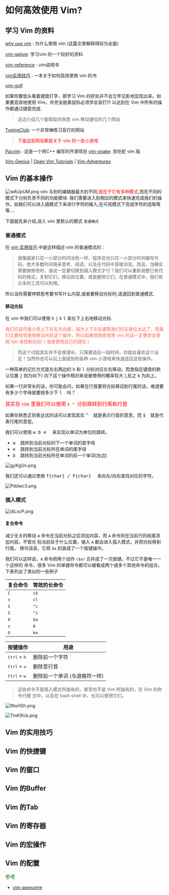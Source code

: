 

# 如何高效使用 Vim?

## 学习 Vim 的资料
[why use vim](http://www.viemu.com/a-why-vi-vim.html)  : 为什么使用 vim (这篇文章解释得较为全面)

[vim-galore](https://github.com/mhinz/vim-galore): 学习vim 的一个较好的资料

[vim-reference](https://learnbyexample.gitbooks.io/vim-reference/content/Introduction.html) : vim说明书

[vim实用技巧](https://library-cdq.oss-cn-beijing.aliyuncs.com/technology/Vim%E5%AE%9E%E7%94%A8%E6%8A%80%E5%B7%A7.pdf) : 一本关于如何高效使用 vim 的书

[vim-golf](http://www.vimgolf.com/)

如果你要低头看着键盘打字，那学习 Vim 的好处并不会立竿见影地显现出来。如果要高效地使用 Vim，并完全脱离鼠标必须学会盲打!!!
以达到在 Vim 中所有的操作都通过键盘完成.

> 这边介绍几个能帮助你熟悉 vim 移动键位的几个网站

[TypingClub](https://www.typingclub.com/): 一个非常棒练习盲打的网站
> <font color=red>下面这些网站都是关于 vim 的一些小游戏</font>

[Pacvim](https://github.com/jmoon018/PacVim) : 这是一个用C++ 编写的开源项目
[vim-snake](https://vimsnake.com/): 贪吃蛇 vim 版

[Vim-Genius](http://www.vimgenius.com/) | [Open Vim Tutorials](https://www.openvim.com/tutorial.html) | [Vim-Adventures](https://vim-adventures.com)

## Vim 的基本操作
![wAUpUM.png](http://zhouhao-blog.oss-cn-shanghai.aliyuncs.com/articles/6fb0ca512816ffb3f079dd474ce42374.png)
vim 与别的编辑器最大的不同,<font color=red>就在于它有多种模式</font>,而在不同的模式下分别负责不同的功能模块.
我们需要进入到相应的模式来快速完成我们的操作。如我们可以进入插模式下来进行字符的输入,在可视模式下完成字符的选取等等....

下面就先来介绍,进入 vim 里默认的模式 `普通模式`
### 普通模式
在 [vim 实用技巧](https://library-cdq.oss-cn-beijing.aliyuncs.com/technology/Vim%E5%AE%9E%E7%94%A8%E6%8A%80%E5%B7%A7.pdf) 中是这样描述 vim 的普通模式的：
>就像画家只花一小部分时间涂色一样，程序员也只花一小部分时间编写代码。绝大多数时间用来思考、阅读，以及在代码中穿梭浏览。而且，当确实需要做修改时，谁说一定要切换到插入模式才行？我们可以重新调整已有代码的格式，复制它们，移动其位置，或是删除它们。在普通模式中，我们有众多的工具可以利用。

所以当你需要停顿思考要书写什么内容,或者要移动光标时,请退回到普通模式.

#### 移动光标
在 vim 中我们可以使用 <kbd>h</kbd> <kbd>j</kbd> <kbd>k</kbd> <kbd>l</kbd> 来左下上右地移动光标.

<font color=tomato>我们应该尽量少用上下左右方向键，因为上下左右键离我们的主键位太远了，而我们又要经常使用移动光标这个操作，所以如果想熟练使用 vim 的话一定要学会使用 hjkl 来控制光标! ( 或者使用自己的键位 )</font>


> 而这个过程其实并不会很漫长，只需要适应一段时间，你就会喜欢这个设定！当然你也可以玩上面提到的各种 vim 小游戏来快速适应这些操作。

一种简单的记忆方式是左右两边的 <kbd>h</kbd> 和 <kbd>l</kbd> 分别对应左右移动，而食指在键盘的默认位置 <kbd>j</kbd> 则为向下( 向下这个操作相对来说被使用的概率较大 ),反之 <kbd>k</kbd> 为向上。

如果一行非常长的话，你可能会问，如果在行首要将光标移动到行尾的话，难道要有多少个字母就要按多少下 <kbd class="keybord"> l </kbd>&ensp;吗？

<font color="red" face=Monaco size=3> 其实在 vim 里我们可以使用 <kbd> $  ^ </kbd> 分别跳转到行尾和行首</font>

如果你熟悉正则表达式的话可以发现其实 <kbd class="keybord"> ^ </kbd>&ensp;就是表示行首的意思，而 <kbd class="keybord"> $ </kbd>&ensp;就是代表行尾的意思。

我们可以使用 <kbd class="keybord"> w b e </kbd>&ensp; 来实现以单词为单位的跳转。

+ <kbd class="keybord"> w </kbd>&ensp;跳转到当前光标的下一个单词的首字母
+ <kbd class="keybord"> e </kbd>&ensp;跳转到当前光标所在单词的尾字母
+ <kbd class="keybord"> b </kbd>&ensp;跳转到当前光标所在单词的前一个单词(左边)



![gyKgUn.png](http://zhouhao-blog.oss-cn-shanghai.aliyuncs.com/articles/60887ebc1d0a5486ee9dea16b41108fe.png)



我们还可以通过使用 <kbd class="keybord"> f{char} / F{char} </kbd>&ensp; 来向左/向右查找对应的字符。

![Pddwc3.png](http://zhouhao-blog.oss-cn-shanghai.aliyuncs.com/articles/5a69b8f53716db1c9623b3f0273b99d2.png)

### 插入模式

![diLxcP.png](http://zhouhao-blog.oss-cn-shanghai.aliyuncs.com/articles/dd6aa7868fd94f9d0439cc366c5c5785.png) 
#### 复合命令
减少无关的移动 a 命令在当前光标之后添加内容，而 `A` 命令则在当前行的结尾添加内容。不管光 标当前处于什么位置，输入 `A` 都会进入插入模式，并把光标移到行尾。
换句话说，它把 `$a` 封装成了一个按键操作。



我们可以这样说，`A` 命令把两个动作 `($a)` 合并成了一次按键。不过它不是唯一一个这样的 命令，很多 Vim 的单键命令都可以被看成两个或多个其他命令的组合。下表列出了类似的一些例子



| 复合命令     | 等效的长命令     |
| ------------ | ---------------- |
| <kbd>C</kbd> | <kbd>c$</kbd>    |
| <kbd>s</kbd> | <kbd>cl</kbd>    |
| <kbd>S</kbd> | <kbd>^c</kbd>    |
| <kbd>I</kbd> | <kbd>^i</kbd>    |
| <kbd>A</kbd> | <kbd>$a</kbd>    |
| <kbd>o</kbd> | <kbd>A<CR></kbd> |
| <kbd>O</kbd> | <kbd>ko</kbd>    |




| 按键操作                       | 用途                          |
| ------------------------------ | ----------------------------- |
| <kbd>Ctrl</kbd> + <kbd>h</kbd> | 删除前一个字符                |
| <kbd>Ctrl</kbd> + <kbd>u</kbd> | 删除至行首                    |
| <kbd>Ctrl</kbd> + <kbd>w</kbd> | 删除前一个单词 (与退格符一样) |

>  这些命令不是插入模式所独有的，甚至也不是 Vim 所独有的，在 Vim 的命令行模 式中，以及在 bash shell 中，也可以使用它们。

                                                                                        












![lNuHSh.png](http://zhouhao-blog.oss-cn-shanghai.aliyuncs.com/articles/e0c04140ce5113bbc61c7c4dc046902b.png)

![TmK9Ua.png](http://zhouhao-blog.oss-cn-shanghai.aliyuncs.com/articles/e1963c71852d63dc0b9269ec922f252a.png)



## Vim 的实用技巧




## Vim 的快捷键

## Vim 的窗口

## Vim 的Buffer
## Vim 的Tab

## Vim 的寄存器

## Vim 的宏操作

## Vim 的配置


<font size=3 color=green>参考</font>
+ [vim-awesome](https://vimawesome.com/)

